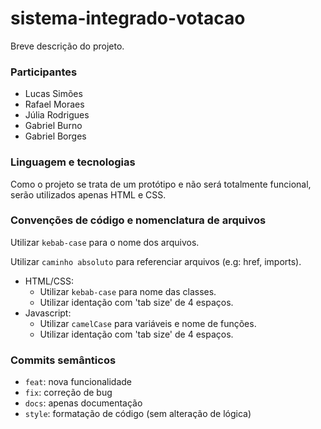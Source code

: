 # sistema-integrado-votacao

Breve descrição do projeto.

### Participantes

-   Lucas Simões
-   Rafael Moraes
-   Júlia Rodrigues
-   Gabriel Burno
-   Gabriel Borges

### Linguagem e tecnologias

Como o projeto se trata de um protótipo e não será totalmente funcional, serão utilizados apenas HTML e CSS.

### Convenções de código e nomenclatura de arquivos

Utilizar `kebab-case` para o nome dos arquivos.

Utilizar `caminho absoluto` para referenciar arquivos (e.g: href, imports).

-   HTML/CSS:
    -   Utilizar `kebab-case` para nome das classes.
    -   Utilizar identação com 'tab size' de 4 espaços.
-   Javascript:
    -   Utilizar `camelCase` para variáveis e nome de funções.
    -   Utilizar identação com 'tab size' de 4 espaços.

### Commits semânticos

-   `feat`: nova funcionalidade
-   `fix`: correção de bug
-   `docs`: apenas documentação
-   `style`: formatação de código (sem alteração de lógica)
